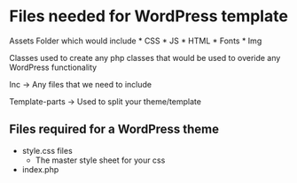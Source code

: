 # Files needed for WordPress template

Assets Folder which would include 
    * CSS
    * JS
    * HTML
    * Fonts
    * Img

Classes used to create any php classes that would be used to overide any WordPress functionality 

Inc -> Any files that we need to include 

Template-parts -> Used to split your theme/template 

## Files required for a WordPress theme

* style.css files 
    * The master style sheet for your css
* index.php 